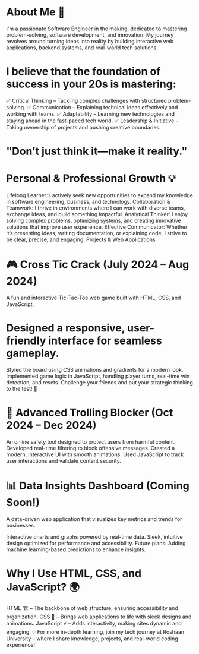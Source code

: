 # About Me 🚀
I'm a passionate Software Engineer in the making, dedicated to mastering problem-solving, software development, and innovation. My journey revolves around turning ideas into reality by building interactive web applications, backend systems, and real-world tech solutions.

# I believe that the foundation of success in your 20s is mastering:
✅ Critical Thinking – Tackling complex challenges with structured problem-solving.
✅ Communication – Explaining technical ideas effectively and working with teams.
✅ Adaptability – Learning new technologies and staying ahead in the fast-paced tech world.
✅ Leadership & Initiative – Taking ownership of projects and pushing creative boundaries.

# "Don’t just think it—make it reality."

# Personal & Professional Growth 💡
Lifelong Learner: I actively seek new opportunities to expand my knowledge in software engineering, business, and technology.
Collaboration & Teamwork: I thrive in environments where I can work with diverse teams, exchange ideas, and build something impactful.
Analytical Thinker: I enjoy solving complex problems, optimizing systems, and creating innovative solutions that improve user experience.
Effective Communicator: Whether it’s presenting ideas, writing documentation, or explaining code, I strive to be clear, precise, and engaging.
Projects & Web Applications
# 🎮 Cross Tic Crack (July 2024 – Aug 2024)
A fun and interactive Tic-Tac-Toe web game built with HTML, CSS, and JavaScript.

# Designed a responsive, user-friendly interface for seamless gameplay.
Styled the board using CSS animations and gradients for a modern look.
Implemented game logic in JavaScript, handling player turns, real-time win detection, and resets.
Challenge your friends and put your strategic thinking to the test! 🎯
# 🔐 Advanced Trolling Blocker (Oct 2024 – Dec 2024)
An online safety tool designed to protect users from harmful content.
Developed real-time filtering to block offensive messages.
Created a modern, interactive UI with smooth animations.
Used JavaScript to track user interactions and validate content security.
# 📊 Data Insights Dashboard (Coming Soon!)
A data-driven web application that visualizes key metrics and trends for businesses.

Interactive charts and graphs powered by real-time data.
Sleek, intuitive design optimized for performance and accessibility.
Future plans: Adding machine learning-based predictions to enhance insights.
# Why I Use HTML, CSS, and JavaScript? 🌍
HTML 🏗 – The backbone of web structure, ensuring accessibility and organization.
CSS 🎨 – Brings web applications to life with sleek designs and animations.
JavaScript ⚡ – Adds interactivity, making sites dynamic and engaging.
 💡 For more in-depth learning, join my tech journey at Roshaan University – where I share knowledge, projects, and real-world coding experience!

